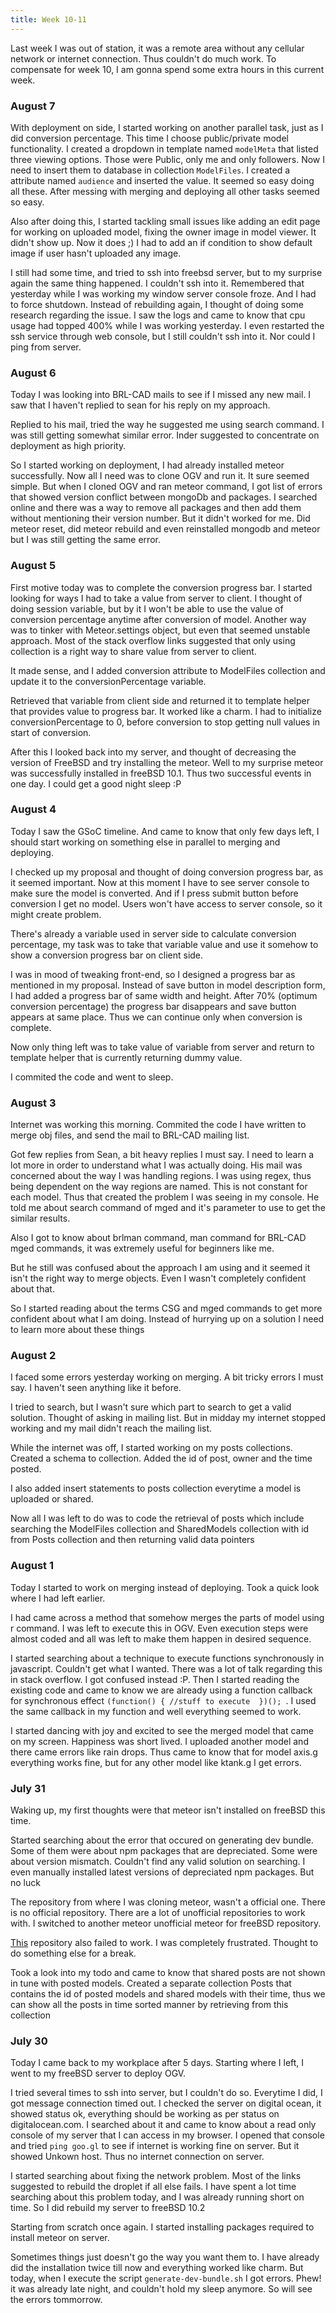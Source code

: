 ```yaml
---
title: Week 10-11
---
```


<p class="lead">
Last week I was out of station, it was a remote area without any cellular network or internet connection. Thus couldn't do much work. To compensate for week 10, I am gonna spend some extra hours in this current week.
</p>
  
<div class="accordion">

<h3>August 7</h3>
<div>
<p>With deployment on side, I started working on another parallel task, just as I did conversion percentage. This time I choose public/private model functionality. I created a dropdown in template named <code>modelMeta</code> that listed three viewing options. Those were Public, only me and only followers. Now I need to insert them to database in collection <code>ModelFiles</code>. I created a attribute named <code>audience</code> and inserted the value. It seemed so easy doing all these. After messing with merging and deploying all other tasks seemed so easy.</p>
<p>Also after doing this, I started tackling small issues like adding an edit page for working on uploaded model, fixing the owner image in model viewer. It didn't show up. Now it does ;) I had to add an if condition to show default image if user hasn't uploaded any image.</p>
<p>I still had some time, and tried to ssh into freebsd server, but to my surprise again the same thing happened. I couldn't ssh into it. Remembered that yesterday while I was working my window server console froze. And I had to force shutdown. Instead of rebuilding again, I thought of doing some research regarding the issue. I saw the logs and came to know that cpu usage had topped 400% while I was working yesterday. I even restarted the ssh service through web console, but I still couldn't ssh into it. Nor could I ping from server.</p>
</div>

<h3>August 6</h3>
<div>
<p>Today I was looking into BRL-CAD mails to see if I missed any new mail. I saw that I haven't replied to sean for his reply on my approach.</p>
<p>Replied to his mail, tried the way he suggested me using search command. I was still getting somewhat similar error. Inder suggested to concentrate on deployment as high priority.</p>
<p>So I started working on deployment, I had already installed meteor successfully. Now all I need was to clone OGV and run it. It sure seemed simple. But when I cloned OGV and ran meteor command, I got list of errors that showed version conflict between mongoDb and packages. I searched online and there was a way to remove all packages and then add them without mentioning their version number. But it didn't worked for me. Did meteor reset, did meteor rebuild and even reinstalled mongodb and meteor but I was still getting the same error.</p>
</div>

<h3>August 5</h3>
<div>
<p>First motive today was to complete the conversion progress bar. I started looking for ways I had to take a value from server to client. I thought of doing session variable, but by it I won't be able to use the value of conversion percentage anytime after conversion of model. Another way was to tinker with Meteor.settings object, but even that seemed unstable approach. Most of the stack overflow links suggested that only using collection is a right way to share value from server to client.</p>
<p>It made sense, and I added conversion attribute to ModelFiles collection and update it to the conversionPercentage variable.</p>
<p>Retrieved that variable from client side and returned it to template helper that provides value to progress bar. It worked like a charm. I had to initialize conversionPercentage to 0, before conversion to stop getting null values in start of conversion.</p> 
<p>After this I looked back into my server, and thought of decreasing the version of FreeBSD and try installing the meteor. Well to my surprise meteor was successfully installed in freeBSD 10.1. Thus two successful events in one day. I could get a good night sleep :P </p>
</div>

<h3>August 4</h3>
<div>
<p>Today I saw the GSoC timeline. And came to know that only few days left, I should start working on something else in parallel to merging and deploying.</p>
<p>I checked up my proposal and thought of doing conversion progress bar, as it seemed important. Now at this moment I have to see server console to make sure the model is converted. And if I press submit button before conversion I get no model. Users won't have access to server console, so it might create problem.</p>
<p>There's already a variable used in server side to calculate conversion percentage, my task was to take that variable value and use it somehow to show a conversion progress bar on client side.</p>
<p>I was in mood of tweaking front-end, so I designed a progress bar as mentioned in my proposal. Instead of save button in model description form, I had added a progress bar of same width and height. After 70% (optimum conversion percentage) the progress bar disappears and save button appears at same place. Thus we can continue only when conversion is complete.</p>
<p>Now only thing left was to take value of variable from server and return to template helper that is currently returning dummy value.</p>
<p>I commited the code and went to sleep.</p>
</div>

<h3>August 3</h3>
<div>
<p>Internet was working this morning. Commited the code I have written to merge obj files, and send the mail to BRL-CAD mailing list.</p>
<p>Got few replies from Sean, a bit heavy replies I must say. I need to learn a lot more in order to understand what I was actually doing. His mail was concerned about the way I was handling regions. I was using regex, thus being dependent on the way regions are named. This is not constant for each model. Thus that created the problem I was seeing in my console. He told me about search command of mged and it's parameter to use to get the similar results.</p>
<p>Also I got to know about brlman command, man command for BRL-CAD mged commands, it was extremely useful for beginners like me.</p>
<p>But he still was confused about the approach I am using and it seemed it isn't the right way to merge objects. Even I wasn't completely confident about that.</p>
<p>So I started reading about the terms CSG and mged commands to get more confident about what I am doing. Instead of hurrying up on a solution I need to learn more about these things</p>
</div>

<h3>August 2</h3>
<div>
<p>I faced some errors yesterday working on merging. A bit tricky errors I must say. I haven't seen anything like it before.</p>
<p>I tried to search, but I wasn't sure which part to search to get a valid solution. Thought of asking in mailing list. But in midday my internet stopped working and my mail didn't reach the mailing list.</p>
<p>While the internet was off, I started working on my posts collections. Created a schema to collection. Added the id of post, owner and the time posted.</p>
<p>I also added insert statements to posts collection everytime a model is uploaded or shared.</p>
<p>Now all I was left to do was to code the retrieval of posts which include searching the ModelFiles collection and SharedModels collection with id from Posts collection and then returning valid data pointers</p>
</div>

<h3>August 1</h3>
<div>
<p>Today I started to work on merging instead of deploying. Took a quick look where I had left earlier.</p>
<p>I had came across a method that somehow merges the parts of model using r command. I was left to execute this in OGV. Even execution steps were almost coded and all was left to make them happen in desired sequence.</p>
<p>I started searching about a technique to execute functions synchronously in javascript. Couldn't get what I wanted. There was a lot of talk regarding this in stack overflow. I got confused instead :P. Then I started reading the existing code and came to know we are already using a function callback for synchronous effect <code>(function() { //stuff to execute  })(); </code>. I used the same callback in my function and well everything seemed to work.</p>
<p>I started dancing with joy and excited to see the merged model that came on my screen. Happiness was short lived. I uploaded another model and there came errors like rain drops. Thus came to know that for model axis.g everything works fine, but for any other model like ktank.g I get errors.</p>
</div>

<h3>July 31</h3>
<div>
<p>Waking up, my first thoughts were that meteor isn't installed on freeBSD this time.</p>
<p>Started searching about the error that occured on generating dev bundle. Some of them were about npm packages that are depreciated. Some were about version mismatch. Couldn't find any valid solution on searching. I even manually installed latest versions of depreciated npm packages. But no luck</p>
<p>The repository from where I was cloning meteor, wasn't a official one. There is no official repository. There are a lot of unofficial repositories to work with. I switched to another meteor unofficial meteor for freeBSD repository.</p>
<p><a href="https://github.com/yonas/meteor-freebsd">This</a> repository also failed to work. I was completely frustrated. Thought to do something else for a break.</p>
<p>Took a look into my todo and came to know that shared posts are not shown in tune with posted models. Created a separate collection Posts that contains the id of posted models and shared models with their time, thus we can show all the posts in time sorted manner by retrieving from this collection</p>
</div>

<h3>July 30</h3>
<div>
<p>Today I came back to my workplace after 5 days. Starting where I left, I went to my freeBSD server to deploy OGV.</p>
<p>I tried several times to ssh into server, but I couldn't do so. Everytime I did, I got message connection timed out. I checked the server on digital ocean, it showed status ok, everything should be working as per status on digitalocean.com. I searched about it and came to know about a read only console of my server that I can access in my browser. I opened that console and tried <code>ping goo.gl</code> to see if internet is working fine on server. But it showed Unkown host. Thus no internet connection on server.</p>
<p>I started searching about fixing the network problem. Most of the links suggested to rebuild the droplet if all else fails. I have spent a lot time searching about this problem today, and I was already running short on time. So I did rebuild my server to freeBSD 10.2</p>
<p>Starting from scratch once again. I started installing packages required to install meteor on server.</p>
<p>Sometimes things just doesn't go the way you want them to. I have already did the installation twice till now and everything worked like charm. But today, when I execute the script <code>generate-dev-bundle.sh</code> I got errors. Phew! it was already late night, and couldn't hold my sleep anymore. So will see the errors tommorrow.</p>
</div>

</div>
